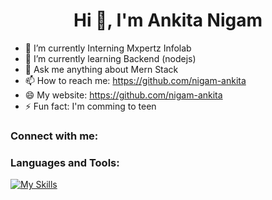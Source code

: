  <h1 align="center">Hi 👋, I'm Ankita Nigam</h1>

- 🔭 I’m currently Interning Mxpertz Infolab
- 🌱 I’m currently learning Backend (nodejs)
- 💬 Ask me anything about Mern Stack
- 📫 How to reach me: https://github.com/nigam-ankita
- 😄 My website: https://github.com/nigam-ankita
- ⚡ Fun fact: I'm comming to teen
  
### Connect with me:


### Languages and Tools:
[![My Skills](https://skillicons.dev/icons?i=html,css,javascript,bootstrap,jquery,react,nodejs,expressjs,redux,nodemon,mongodb,github)](https://skillicons.dev)



<br>
<!-- ⭐️ From [axiftaj](https://github.com/axiftaj) -->
